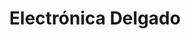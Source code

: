 ---
title: "Electrónica Delgado"
url: /lot-carmenses-en-lucha/electronica-delgado/
shop: electrónica
---